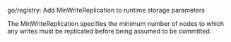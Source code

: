 go/registry: Add MinWriteReplication to runtime storage parameters

The MinWriteReplication specifies the minimum number of nodes to which any
writes must be replicated before being assumed to be committed.
